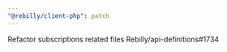 ```yaml
---
"@rebilly/client-php": patch
---
```


Refactor subscriptions related files Rebilly/api-definitions#1734
